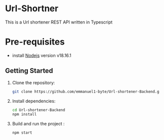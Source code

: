 # Url-Shortner
This is a Url shortener REST API written in Typescript

# Pre-requisites
- install [Nodejs](https://nodejs.org/en/blog/release/v18.16.1) version v18.16.1

## Getting Started
1. Clone the repository:

   ```bash
   git clone https://github.com/emmanuel1-byte/Url-shortener-Backend.git


2. Install dependencies:

   ```bash
   cd Url-shortener-Backend 
   npm install


3. Build and run the project :

   ```bash
   npm start  